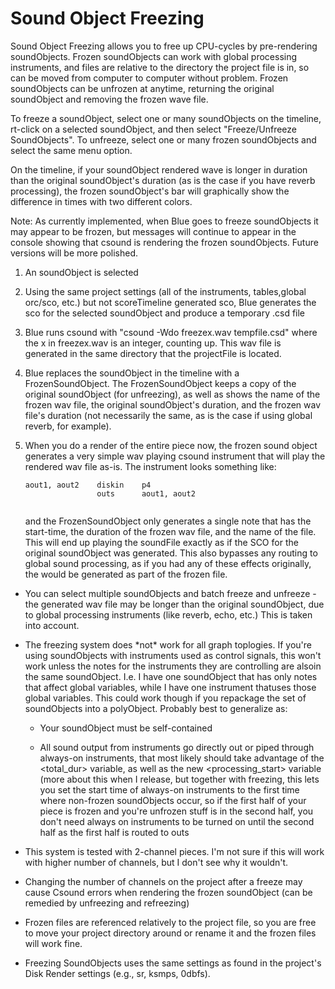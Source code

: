 # Sound Object Freezing

Sound Object Freezing allows you to free up CPU-cycles by pre-rendering
soundObjects. Frozen soundObjects can work with global processing
instruments, and files are relative to the directory the project file is
in, so can be moved from computer to computer without problem. Frozen
soundObjects can be unfrozen at anytime, returning the original
soundObject and removing the frozen wave file.

To freeze a soundObject, select one or many soundObjects on the
timeline, rt-click on a selected soundObject, and then select
"Freeze/Unfreeze SoundObjects". To unfreeze, select one or many frozen
soundObjects and select the same menu option.

On the timeline, if your soundObject rendered wave is longer in duration
than the original soundObject's duration (as is the case if you have
reverb processing), the frozen soundObject's bar will graphically show
the difference in times with two different colors.

Note: As currently implemented, when Blue goes to freeze soundObjects it
may appear to be frozen, but messages will continue to appear in the
console showing that csound is rendering the frozen soundObjects. Future
versions will be more polished.

1.  An soundObject is selected

2.  Using the same project settings (all of the instruments,
    tables,global orc/sco, etc.) but not scoreTimeline generated sco,
    Blue generates the sco for the selected soundObject and produce a
    temporary .csd file

3.  Blue runs csound with "csound -Wdo freezex.wav tempfile.csd" where
    the x in freezex.wav is an integer, counting up. This wav file is
    generated in the same directory that the projectFile is located.

4.  Blue replaces the soundObject in the timeline with a
    FrozenSoundObject. The FrozenSoundObject keeps a copy of the
    original soundObject (for unfreezing), as well as shows the name of
    the frozen wav file, the original soundObject's duration, and the
    frozen wav file's duration (not necessarily the same, as is the case
    if using global reverb, for example).

5.  When you do a render of the entire piece now, the frozen sound
    object generates a very simple wav playing csound instrument that
    will play the rendered wav file as-is. The instrument looks
    something like:
    
    ``` 
    aout1, aout2    diskin    p4         
                    outs      aout1, aout2 
              
    ```
    
    and the FrozenSoundObject only generates a single note that has the
    start-time, the duration of the frozen wav file, and the name of the
    file. This will end up playing the soundFile exactly as if the SCO
    for the original soundObject was generated. This also bypasses any
    routing to global sound processing, as if you had any of these
    effects originally, the would be generated as part of the frozen
    file.

<!-- end list -->

  - You can select multiple soundObjects and batch freeze and unfreeze
    -the generated wav file may be longer than the original soundObject,
    due to global processing instruments (like reverb, echo, etc.) This
    is taken into account.

  - The freezing system does \*not\* work for all graph toplogies. If
    you're using soundObjects with instruments used as control signals,
    this won't work unless the notes for the instruments they are
    controlling are alsoin the same soundObject. I.e. I have one
    soundObject that has only notes that affect global variables, while
    I have one instrument thatuses those global variables. This could
    work though if you repackage the set of soundObjects into a
    polyObject. Probably best to generalize as:
    
      - Your soundObject must be self-contained
    
      - All sound output from instruments go directly out or piped
        through always-on instruments, that most likely should take
        advantage of the <total\_dur\> variable, as well as the new
        <processing\_start\> variable (more about this when I release,
        but together with freezing, this lets you set the start time of
        always-on instruments to the first time where non-frozen
        soundObjects occur, so if the first half of your piece is frozen
        and you're unfrozen stuff is in the second half, you don't need
        always on instruments to be turned on until the second half as
        the first half is routed to outs

  - This system is tested with 2-channel pieces. I'm not sure if this
    will work with higher number of channels, but I don't see why it
    wouldn't.

  - Changing the number of channels on the project after a freeze may
    cause Csound errors when rendering the frozen soundObject (can be
    remedied by unfreezing and refreezing)

  - Frozen files are referenced relatively to the project file, so you
    are free to move your project directory around or rename it and the
    frozen files will work fine.

  - Freezing SoundObjects uses the same settings as found in the
    project's Disk Render settings (e.g., sr, ksmps, 0dbfs).
